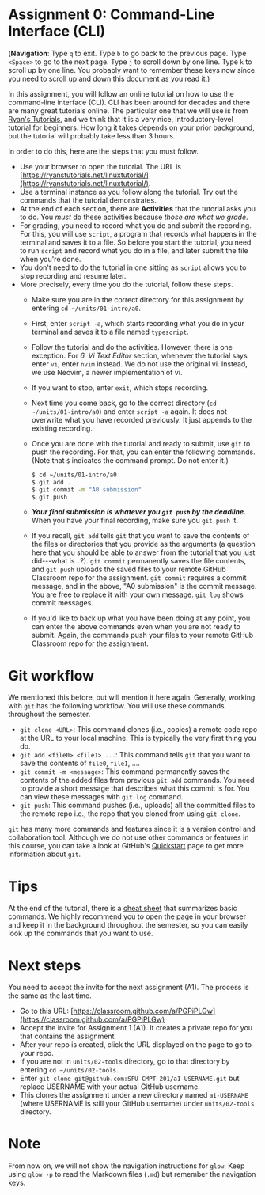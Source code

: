 # Assignment 0: Command-Line Interface (CLI)

(**Navigation**: Type `q` to exit. Type `b` to go back to the previous page. Type `<Space>` to go to
the next page. Type `j` to scroll down by one line. Type `k` to scroll up by one line. You probably
want to remember these keys now since you need to scroll up and down this document as you read it.)

In this assignment, you will follow an online tutorial on how to use the command-line interface
(CLI). CLI has been around for decades and there are many great tutorials online. The particular one
that we will use is from [Ryan's Tutorials](https://ryanstutorials.net/), and we think that it is a
very nice, introductory-level tutorial for beginners. How long it takes depends on your prior
background, but the tutorial will probably take less than 3 hours.

In order to do this, here are the steps that you must follow.

* Use your browser to open the tutorial. The URL is
  [https://ryanstutorials.net/linuxtutorial/](https://ryanstutorials.net/linuxtutorial/).
* Use a terminal instance as you follow along the tutorial. Try out the commands that the tutorial
  demonstrates.
* At the end of each section, there are **Activities** that the tutorial asks you to do. You *must*
  do these activities because *those are what we grade*.
* For grading, you need to record what you do and submit the recording. For this, you will use
  `script`, a program that records what happens in the terminal and saves it to a file. So before
  you start the tutorial, you need to run `script` and record what you do in a file, and later
  submit the file when you're done.
* You don't need to do the tutorial in one sitting as `script` allows you to stop recording and
  resume later.
* More precisely, every time you do the tutorial, follow these steps.
    * Make sure you are in the correct directory for this assignment by entering `cd
      ~/units/01-intro/a0`.
    * First, enter `script -a`, which starts recording what you do in your terminal and saves it to
      a file named `typescript`.
    * Follow the tutorial and do the activities. However, there is one exception. For *6. Vi Text
      Editor* section, whenever the tutorial says enter `vi`, enter `nvim` instead. We do not use
      the original vi. Instead, we use Neovim, a newer implementation of vi.
    * If you want to stop, enter `exit`, which stops recording.
    * Next time you come back, go to the correct directory (`cd ~/units/01-intro/a0`) and enter
      `script -a` again. It does not overwrite what you have recorded previously. It just appends to
      the existing recording.
    * Once you are done with the tutorial and ready to submit, use `git` to push the recording. For
      that, you can enter the following commands. (Note that `$` indicates the command prompt. Do
      not enter it.)

      ```bash
      $ cd ~/units/01-intro/a0
      $ git add .
      $ git commit -m "A0 submission"
      $ git push
      ```
    * ***Your final submission is whatever you `git push` by the deadline.*** When you have your
      final recording, make sure you `git push` it.
    * If you recall, `git add` tells `git` that you want to save the contents of the files or
      directories that you provide as the arguments (a question here that you should be able to
      answer from the tutorial that you just did---what is `.`?). `git commit` permanently saves the
      file contents, and `git push` uploads the saved files to your remote GitHub Classroom repo for
      the assignment. `git commit` requires a commit message, and in the above, "A0 submission" is
      the commit message. You are free to replace it with your own message. `git log` shows commit
      messages.
    * If you'd like to back up what you have been doing at any point, you can enter the above
      commands even when you are not ready to submit. Again, the commands push your files to your
      remote GitHub Classroom repo for the assignment.

# Git workflow

We mentioned this before, but will mention it here again. Generally, working with `git` has the
following workflow. You will use these commands throughout the semester.

* `git clone <URL>`: This command clones (i.e., copies) a remote code repo at the URL to your local
  machine. This is typically the very first thing you do.
* `git add <file0> <file1> ...`: This command tells `git` that you want to save the contents of
  `file0`, `file1`, ....
* `git commit -m <message>`: This command permanently saves the contents of the added files from
  previous `git add` commands. You need to provide a short message that describes what this commit
  is for. You can view these messages with `git log` command.
* `git push`: This command pushes (i.e., uploads) all the committed files to the remote repo i.e.,
  the repo that you cloned from using `git clone`.

`git` has many more commands and features since it is a version control and collaboration tool.
Although we do not use other commands or features in this course, you can take a look at GitHub's
[Quickstart](https://docs.github.com/en/get-started/quickstart) page to get more information about
`git`.

# Tips

At the end of the tutorial, there is a [cheat
sheet](https://ryanstutorials.net/linuxtutorial/cheatsheet.php) that summarizes basic commands. We
highly recommend you to open the page in your browser and keep it in the background throughout the
semester, so you can easily look up the commands that you want to use.

# Next steps

You need to accept the invite for the next assignment (A1). The process is the same as the last time.

* Go to this URL: [https://classroom.github.com/a/PGPiPLGw](https://classroom.github.com/a/PGPiPLGw)
* Accept the invite for Assignment 1 (A1). It creates a private repo for you that contains the
  assignment.
* After your repo is created, click the URL displayed on the page to go to your repo.
* If you are not in `units/02-tools` directory, go to that directory by entering `cd
  ~/units/02-tools`.
* Enter `git clone git@github.com:SFU-CMPT-201/a1-USERNAME.git` but replace USERNAME with your
  actual GitHub username.
* This clones the assignment under a new directory named `a1-USERNAME` (where USERNAME is still your
  GitHub username) under `units/02-tools` directory.

# Note

From now on, we will not show the navigation instructions for `glow`. Keep using `glow -p` to read
the Markdown files (`.md`) but remember the navigation keys.
